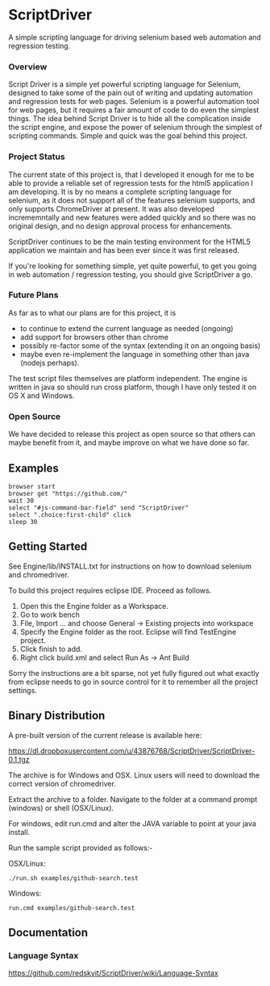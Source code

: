 # ScriptDriver

A simple scripting language for driving selenium based web automation and regression testing.

### Overview

Script Driver is a simple yet powerful scripting language for Selenium, designed to take some of the pain out of writing and updating automation and regression tests for web pages.  Selenium is a powerful automation tool for web pages, but it requires a fair amount of code to do even the simplest things.  The idea behind Script Driver is to hide all the complication inside the script engine, and expose the power of selenium through the simplest of scripting commands.  Simple and quick was the goal behind this project.

### Project Status

The current state of this project is, that I developed it enough for me to be able to provide a reliable set of regression tests for the html5 application I am developing.  It is by no means a complete scripting language for selenium, as it does not support all of the features selenium supports, and only supports ChromeDriver at present.  It was also developed incrememntally and new features were added quickly and so there was no original design, and no design approval process for enhancements.

ScriptDriver continues to be the main testing environment for the HTML5 application we maintain and has been ever since it was first released.

If you're looking for something simple, yet quite powerful, to get you going in web automation / regression testing, you should give ScriptDriver a go.

### Future Plans

As far as to what our plans are for this project, it is 

- to continue to extend the current language as needed (ongoing)
- add support for browsers other than chrome
- possibly re-factor some of the syntax (extending it on an ongoing basis)
- maybe even re-implement the language in something other than java (nodejs perhaps).  

The test script files themselves are platform independent.  The engine is written in java so should run cross platform, though I have only tested it on OS X and Windows.

### Open Source

We have decided to release this project as open source so that others can maybe benefit from it, and maybe improve on what we have done so far.

## Examples

    browser start
    browser get "https://github.com/"
    wait 30
    select "#js-command-bar-field" send "ScriptDriver"
    select ".choice:first-child" click
    sleep 30

## Getting Started

See Engine/lib/INSTALL.txt for instructions on how to download selenium and chromedriver.

To build this project requires eclipse IDE.  Proceed as follows.

1. Open this the Engine folder as a Workspace.
2. Go to work bench
3. File, Import ... and choose General -> Existing projects into workspace
4. Specify the Engine folder as the root.  Eclipse will find TestEngine project.
5. Click finish to add.
6. Right click build.xml and select Run As -> Ant Build

Sorry the instructions are a bit sparse, not yet fully figured out what exactly from eclipse needs to go in source control for it to remember all the project settings.

## Binary Distribution

A pre-built version of the current release is available here:

https://dl.dropboxusercontent.com/u/43876768/ScriptDriver/ScriptDriver-0.1.tgz

The archive is for Windows and OSX.  Linux users will need to download the correct version of chromedriver.

Extract the archive to a folder.  Navigate to the folder at a command prompt (windows) or shell (OSX/Linux).

For windows, edit run.cmd and alter the JAVA variable to point at your java install.

Run the sample script provided as follows:-

OSX/Linux: 

    ./run.sh examples/github-search.test

Windows:   

    run.cmd examples/github-search.test

## Documentation
### Language Syntax

https://github.com/redskyit/ScriptDriver/wiki/Language-Syntax
